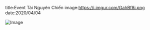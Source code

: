 title:Event Tài Nguyên Chiến
image:https://i.imgur.com/GahBf8i.png
date:2020/04/04

![Image](https://i.imgur.com/GahBf8i.png)